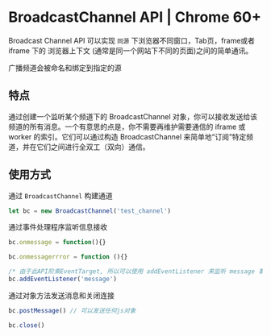
# BroadcastChannel API | Chrome 60+

Broadcast Channel API 可以实现 `同源` 下浏览器不同窗口，Tab页，frame或者 iframe 下的 浏览器上下文 (通常是同一个网站下不同的页面)之间的简单通讯。

广播频道会被命名和绑定到指定的源

## 特点

通过创建一个监听某个频道下的 BroadcastChannel 对象，你可以接收发送给该频道的所有消息。一个有意思的点是，你不需要再维护需要通信的 iframe 或 worker 的索引。它们可以通过构造 BroadcastChannel 来简单地“订阅”特定频道，并在它们之间进行全双工（双向）通信。


## 使用方式

通过 `BroadcastChannel` 构建通道
```js
let bc = new BroadcastChannel('test_channel')

```

通过事件处理程序监听信息接收
```js
bc.onmessage = function(){}

bc.onmessagerrror = function (){}

/* 由于此API阶乘EventTarget, 所以可以使用 addEventListener 来监听 message 事件 */
bc.addEventListener('message')
```

通过对象方法发送消息和关闭连接
```js
bc.postMessage() // 可以发送任何js对象

bc.close()
```

